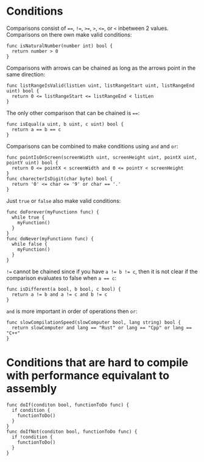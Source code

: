 # Conditions

Comparisons consist of `==`, `!=`, `>=`, `>`, `<=`, or `<` inbetween 2 values. Comparisons on there own make valid conditions:

```
func isNaturalNumber(number int) bool {
  return number > 0
}
```

Comparisons with arrows can be chained as long as the arrows point in the same direction:

```
func listRangeIsValid(listLen uint, listRangeStart uint, listRangeEnd uint) bool {
  return 0 <= listRangeStart <= listRangeEnd < listLen
}
```

The only other comparison that can be chained is `==`:

```
func isEqual(a uint, b uint, c uint) bool {
  return a == b == c
}
```

Comparisons can be combined to make conditions using `and` and `or`:

```
func pointIsOnScreen(screenWidth uint, screenHeight uint, pointX uint, pointY uint) bool {
  return 0 <= pointX < screenWidth and 0 <= pointY < screenHeight
}
func charecterIsDigit(char byte) bool {
  return '0' <= char <= '9' or char == '.'
}
```

Just `true` or `false` also make valid conditions:

```
func doForever(myFunctionn func) {
  while true {
    myFunction()
  }
}
func doNever(myFunctionn func) {
  while false {
    myFunction()
  }
}
```

`!=` cannot be chained since if you have `a != b != c`, then it is not clear if the comparison evaluates to false when `a == c`:

```
func isDifferent(a bool, b bool, c bool) {
  return a != b and a != c and b != c
}
```

`and` is more important in order of operations then `or`:

```
func slowCompilationSpeed(slowComputer bool, lang string) bool {
  return slowComputer and lang == "Rust" or lang == "Cpp" or lang == "C++"
}
```

# Conditions that are hard to compile with performance equivalant to assembly

```
func doIf(conditon bool, functionToDo func) {
  if condition {
    functionToDo()
  }
}
func doIfNot(conditon bool, functionToDo func) {
  if !condition {
    functionToDo()
  }
}
```
